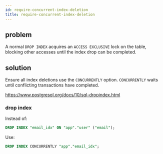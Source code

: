 ```yaml
---
id: require-concurrent-index-deletion
title: require-concurrent-index-deletion
---
```


## problem

A normal `DROP INDEX` acquires an `ACCESS EXCLUSIVE` lock on the table, blocking other accesses until the index drop can be completed. 

## solution

Ensure all index deletions use the `CONCURRENTLY` option. `CONCURRENTLY` waits until conflicting transactions have completed.

<https://www.postgresql.org/docs/10/sql-dropindex.html>

### drop index

Instead of:

```sql
DROP INDEX "email_idx" ON "app"."user" ("email");
```

Use:

```sql
DROP INDEX CONCURRENTLY "app"."email_idx";
```
